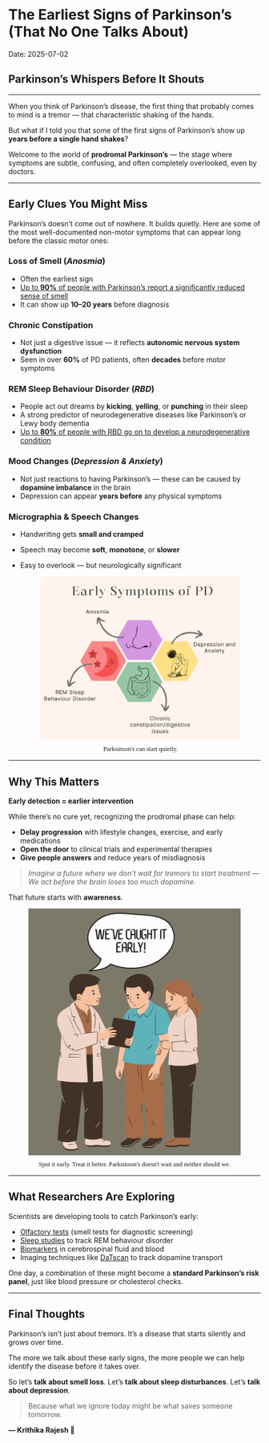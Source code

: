  
# The Earliest Signs of Parkinson’s (That No One Talks About)
Date: 2025-07-02
## Parkinson’s Whispers Before It Shouts
---

When you think of Parkinson’s disease, the first thing that probably comes to mind is a tremor — that characteristic shaking of the hands.

But what if I told you that some of the first signs of Parkinson’s show up **years before a single hand shakes**?

Welcome to the world of **prodromal Parkinson’s** — the stage where symptoms are subtle, confusing, and often completely overlooked, even by doctors.

---

## Early Clues You Might Miss

Parkinson’s doesn’t come out of nowhere. It builds quietly. Here are some of the most well-documented non-motor symptoms that can appear long before the classic motor ones:

### Loss of Smell (*Anosmia*)

* Often the earliest sign
* [Up to **90%** of people with Parkinson’s report a significantly reduced sense of smell](https://www.sciencedirect.com/science/article/abs/pii/S1353802008003490)
* It can show up **10–20 years** before diagnosis

### Chronic Constipation

* Not just a digestive issue — it reflects **autonomic nervous system dysfunction**
* Seen in over **60%** of PD patients, often **decades** before motor symptoms

### REM Sleep Behaviour Disorder (*RBD*)

* People act out dreams by **kicking**, **yelling**, or **punching** in their sleep
* A strong predictor of neurodegenerative diseases like Parkinson’s or Lewy body dementia
* [Up to **80%** of people with RBD go on to develop a neurodegenerative condition](https://pubmed.ncbi.nlm.nih.gov/32599063/)

### Mood Changes (*Depression & Anxiety*)

* Not just reactions to having Parkinson’s — these can be caused by **dopamine imbalance** in the brain
* Depression can appear **years before** any physical symptoms

### Micrographia & Speech Changes

* Handwriting gets **small and cramped**
* Speech may become **soft**, **monotone**, or **slower**
* Easy to overlook — but neurologically significant

  <figure style="text-align: center;">
   <img src="../assets/symptoms-of-pd.png" class="smart-img" alt="Symptoms of Parkinson's Disease" />
  <figcaption style="font-size: 0.9em; font-family: 'Handlee', cursive; margin-top: 8px;">
   Parksinson's can start quietly.
  </figcaption>
</figure>


---

## Why This Matters

**Early detection = earlier intervention**

While there’s no cure yet, recognizing the prodromal phase can help:

* **Delay progression** with lifestyle changes, exercise, and early medications
* **Open the door** to clinical trials and experimental therapies
* **Give people answers** and reduce years of misdiagnosis

> *Imagine a future where we don’t wait for tremors to start treatment —
> We act before the brain loses too much dopamine.*

That future starts with **awareness**.

<figure style="text-align: center;">
  <img src="../assets/d.png" class="smart-img" alt="Symptoms of Parkinson's Disease" />
  <figcaption style="font-size: 0.9em; font-family: 'Handlee', cursive; margin-top: 8px;">
    Spot it early. Treat it better. Parksinson's doesn't wait and neither should we.
  </figcaption>
</figure>

---

##  What Researchers Are Exploring

Scientists are developing tools to catch Parkinson’s early:

* [Olfactory tests]([https://www.ncbi.nlm.nih.gov/pmc/articles/PMC2731071/](https://www.nature.com/articles/s41531-017-0039-8)) (smell tests for diagnostic screening)
* [Sleep studies](https://pmc.ncbi.nlm.nih.gov/articles/PMC8193212/) to track REM behaviour disorder
* [Biomarkers](https://pmc.ncbi.nlm.nih.gov/articles/PMC7407121/) in cerebrospinal fluid and blood
* Imaging techniques like [DaTscan](https://www.apdaparkinson.org/article/what-is-a-datscan-and-should-i-get-one/) to track dopamine transport

One day, a combination of these might become a **standard Parkinson’s risk panel**, just like blood pressure or cholesterol checks.

---

##  Final Thoughts

Parkinson’s isn’t just about tremors. It’s a disease that starts silently and grows over time.

The more we talk about these early signs, the more people we can help identify the disease before it takes over.

So let’s **talk about smell loss**.
Let’s **talk about sleep disturbances**.
Let’s **talk about depression**.

> Because what we ignore today might be what saves someone tomorrow.

**— Krithika Rajesh 🧠**

